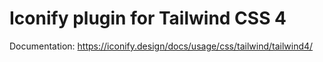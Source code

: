 # Iconify plugin for Tailwind CSS 4

Documentation: https://iconify.design/docs/usage/css/tailwind/tailwind4/
